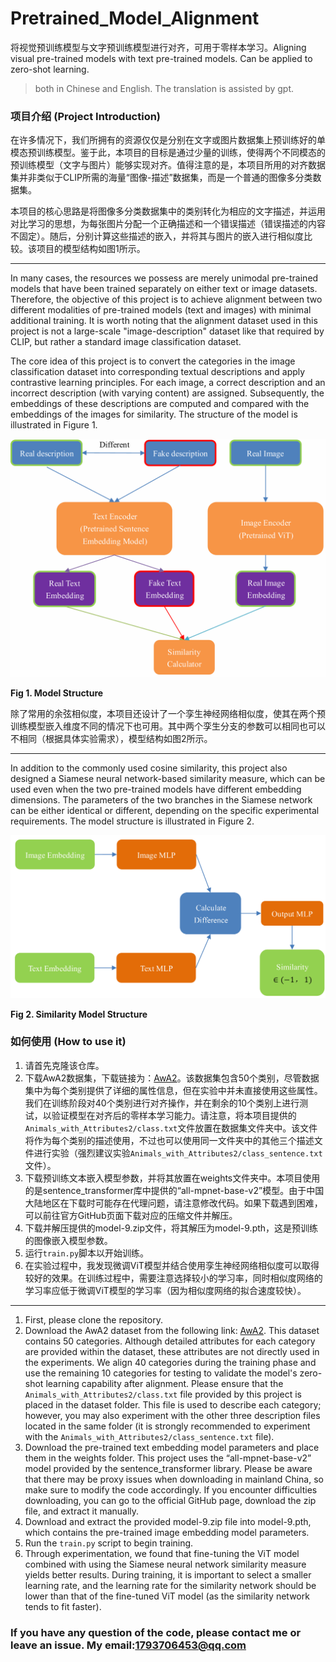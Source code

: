 # Pretrained_Model_Alignment
将视觉预训练模型与文字预训练模型进行对齐，可用于零样本学习。Aligning visual pre-trained models with text pre-trained models. Can be applied to zero-shot learning.

> both in Chinese and English. The translation is assisted by gpt.


### 项目介绍 (Project Introduction)

在许多情况下，我们所拥有的资源仅仅是分别在文字或图片数据集上预训练好的单模态预训练模型。鉴于此，本项目的目标是通过少量的训练，使得两个不同模态的预训练模型（文字与图片）能够实现对齐。值得注意的是，本项目所用的对齐数据集并非类似于CLIP所需的海量“图像-描述”数据集，而是一个普通的图像多分类数据集。

本项目的核心思路是将图像多分类数据集中的类别转化为相应的文字描述，并运用对比学习的思想，为每张图片分配一个正确描述和一个错误描述（错误描述的内容不固定）。随后，分别计算这些描述的嵌入，并将其与图片的嵌入进行相似度比较。该项目的模型结构如图1所示。

---

In many cases, the resources we possess are merely unimodal pre-trained models that have been trained separately on either text or image datasets. Therefore, the objective of this project is to achieve alignment between two different modalities of pre-trained models (text and images) with minimal additional training. It is worth noting that the alignment dataset used in this project is not a large-scale "image-description" dataset like that required by CLIP, but rather a standard image classification dataset.

The core idea of this project is to convert the categories in the image classification dataset into corresponding textual descriptions and apply contrastive learning principles. For each image, a correct description and an incorrect description (with varying content) are assigned. Subsequently, the embeddings of these descriptions are computed and compared with the embeddings of the images for similarity. The structure of the model is illustrated in Figure 1.

![model](images/model_description.png)

**Fig 1. Model Structure**

除了常用的余弦相似度，本项目还设计了一个孪生神经网络相似度，使其在两个预训练模型嵌入维度不同的情况下也可用。其中两个孪生分支的参数可以相同也可以不相同（根据具体实验需求），模型结构如图2所示。

---

In addition to the commonly used cosine similarity, this project also designed a Siamese neural network-based similarity measure, which can be used even when the two pre-trained models have different embedding dimensions. The parameters of the two branches in the Siamese network can be either identical or different, depending on the specific experimental requirements. The model structure is illustrated in Figure 2.

![similarity](images/similarity_description.png)

**Fig 2. Similarity Model Structure**

### 如何使用 (How to use it)

1. 请首先克隆该仓库。
2. 下载AwA2数据集，下载链接为：[AwA2](https://cvml.ista.ac.at/AwA2/AwA2-data.zip)。该数据集包含50个类别，尽管数据集中为每个类别提供了详细的属性信息，但在实验中并未直接使用这些属性。我们在训练阶段对40个类别进行对齐操作，并在剩余的10个类别上进行测试，以验证模型在对齐后的零样本学习能力。请注意，将本项目提供的`Animals_with_Attributes2/class.txt`文件放置在数据集文件夹中。该文件将作为每个类别的描述使用，不过也可以使用同一文件夹中的其他三个描述文件进行实验（强烈建议实验`Animals_with_Attributes2/class_sentence.txt`文件）。
3. 下载预训练文本嵌入模型参数，并将其放置在weights文件夹中。本项目使用的是sentence_transformer库中提供的“all-mpnet-base-v2”模型。由于中国大陆地区在下载时可能存在代理问题，请注意修改代码。如果下载遇到困难，可以前往官方GitHub页面下载对应的压缩文件并解压。
4. 下载并解压提供的model-9.zip文件，将其解压为model-9.pth，这是预训练的图像嵌入模型参数。
5. 运行`train.py`脚本以开始训练。
6. 在实验过程中，我发现微调ViT模型并结合使用孪生神经网络相似度可以取得较好的效果。在训练过程中，需要注意选择较小的学习率，同时相似度网络的学习率应低于微调ViT模型的学习率（因为相似度网络的拟合速度较快）。

---

1. First, please clone the repository.
2. Download the AwA2 dataset from the following link: [AwA2](https://cvml.ista.ac.at/AwA2/AwA2-data.zip). This dataset contains 50 categories. Although detailed attributes for each category are provided within the dataset, these attributes are not directly used in the experiments. We align 40 categories during the training phase and use the remaining 10 categories for testing to validate the model's zero-shot learning capability after alignment. Please ensure that the `Animals_with_Attributes2/class.txt` file provided by this project is placed in the dataset folder. This file is used to describe each category; however, you may also experiment with the other three description files located in the same folder (it is strongly recommended to experiment with the `Animals_with_Attributes2/class_sentence.txt` file).
3. Download the pre-trained text embedding model parameters and place them in the weights folder. This project uses the “all-mpnet-base-v2” model provided by the sentence_transformer library. Please be aware that there may be proxy issues when downloading in mainland China, so make sure to modify the code accordingly. If you encounter difficulties downloading, you can go to the official GitHub page, download the zip file, and extract it manually.
4. Download and extract the provided model-9.zip file into model-9.pth, which contains the pre-trained image embedding model parameters.
5. Run the `train.py` script to begin training.
6. Through experimentation, we found that fine-tuning the ViT model combined with using the Siamese neural network similarity measure yields better results. During training, it is important to select a smaller learning rate, and the learning rate for the similarity network should be lower than that of the fine-tuned ViT model (as the similarity network tends to fit faster).


### If you have any question of the code, please contact me or leave an issue. My email:1793706453@qq.com
